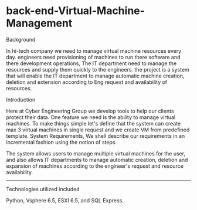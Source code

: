 # back-end-Virtual-Machine-Management
 Background
 
In hi-tech company we need to manage virtual machine resources every day.
engineers need provisioning of machines to run there software and there development operations,
The IT department need to manage the resources and supply them quickly to the engineers.
the project is a system that will enable the IT department to manage automatic machine creation, deletion and extension according to Eng request and availability of resources.

 Introduction

Here at Cyber Engineering Group we develop tools to help our clients protect their data.
One feature we need is the ability to manage virtual machines.
To make things simple let's define that the system can create max 3 virtual machines in single request and we create VM from predefined template.
System Requirements,
We shell describe our requirements in an incremental fashion using the notion of steps.

The  system  allows users to manage multiple virtual machines for the user, and also allows IT
departments to manage automatic creation, deletion and expansion of machines according to the engineer's
request and resource availability. 
________________________________________________________________________________________________

Technologies utilized included 

 Python, Vsphere 6.5, ESXI 6.5, and SQL Express. 
